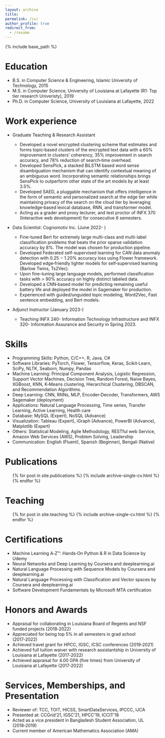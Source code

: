 ```yaml
---
layout: archive
title: 
permalink: /cv/
author_profile: true
redirect_from:
  - /resume
---
```


{% include base_path %}

Education
======
* B.S. in Computer Science & Engineering, Islamic University of Technology, 2015
* M.S. in Computer Science, University of Louisiana at Lafayette (R1: Top tier research Univeristy), 2019
* Ph.D. in Computer Science, University of Louisiana at Lafayette, 2022

Work experience
======
* Graduate Teaching & Research Assistant
	* Developed a novel encrypted clustering scheme that estimates and forms topic‑based clusters of the encrypted text data with a 60% improvement in clusters’ coherency, 35% improvement in search accuracy, and 78% reduction of search‑time overhead.
	* Developed SensPick, a stacked BiLSTM based word sense disambiguation mechanism that can identify contextual meaning of an ambiguous word. Incorporating semantic relationships brings SensPick to outperform other state of the art models by at least 3.5%.
	* Developed SAED, a pluggable mechanism that offers intelligence in the form of semantic and personalized search at the edge tier while maintaining privacy of the search on the cloud tier by leveraging knowledge‑based lexical database, RNN, and transformer model.
	* Acting as a grader and proxy lecturer, and test proctor of INFX 370 (Interactive web development) for consecutive 6 semesters.

* Data Scientist: Cognomotiv Inc. (June 2022- )
	* Fine-tuned Bert for extremely large multi-class and multi-label classification problems that beats the prior sparse validation accuracy by 8%. The model was chosen for production pipeline.
	* Developed Federated self-supervised learning for CAN data anomaly detection with 0.25 − 1.20% accuracy loss using Flower framework. Developed edge‑friendly lighter models for self‑supervised learning (Barlow Twins, Ts2Vec).
	* Upon fine-tuning large language models, performed classification tasks with > 90% accuracy on highly distinct labeled data.
	* Developed a CNN‑based model for predicting remaining useful battery life and deployed the model in Sagemaker for production.
	* Experienced with guided/unguided topic modeling, Word2Vec, Fast sentence embedding, and Bert models.  

* Adjunct Instructor (January 2023-)
	* Teaching INFX 240- Information Technology Infrastructure and INFX 320- Information Assurance and Security in Spring 2023.

Skills
======
* Programming Skills: Python, C/C++, R, Java, C#
* Software Libraries: PyTorch, Flower, Tensorflow, Keras, Scikit‑Learn, SciPy, NLTK, Seaborn, Numpy, Pandas
* Machine Learning: Principal Component Analysis, Logistic Regression, Support Vector Machines, Decision Tree, Random Forest, Naive Bayes, XGBoost, KNN, K‑Means clustering, Hierarchical Clustering, DBSCAN, and Recommendation Algorithms.
* Deep Learning: CNN, RNNs, MLP, Encoder‑Decoder, Transformers, AWS Sagemaker (deployment)
* Applications: Natural Language Processing, Time series, Transfer Learning, Active Learning, Health care
* Database: MySQL (Expert), NoSQL (Advance)
* Visualization: Tableau (Expert), iGraph (Advance), PowerBI (Advance), Matplotlib (Expert)
* Others: Statistical Modeling, Agile Methodology, RESTful web Service, Amazon Web Services (AWS), Problem Solving, Leadership
* Communication: English (Fluent), Spanish (Beginner), Bengali (Native)

Publications
======
  <ul>{% for post in site.publications %}
    {% include archive-single-cv.html %}
  {% endfor %}</ul>
  

  
Teaching
======
  <ul>{% for post in site.teaching %}
    {% include archive-single-cv.html %}
  {% endfor %}</ul>

Certifications
======
* Machine Learning A‑Z™: Hands‑On Python & R in Data Science by Udemy
* Neural Networks and Deep Learning by Coursera and deeplearning.ai
* Natural Language Processing with Sequence Models by Coursera and deeplearning.ai
* Natural Language Processing with Classification and Vector spaces by Coursera and deeplearning.ai
* Software Development Fundamentals by Microsoft MTA certification


Honors and Awards
======
* Appraisal for collaborating in Louisiana Board of Regents and NSF funded projects (2018‑2022)
* Appreciated for being top 5% in all semesters in grad school (2017‑2022)
* Achieved travel grant for HPCC, IGSC, ICSC conferences (2019‑2021)
* Achieved full tuition waiver with research assistantship in University of Louisiana at Lafayette (2017‑2022)
* Achieved appraisal for 4.00 GPA (five times) from University of Louisiana at Lafayette (2017‑2022)
  
Services, Memberships, and Presentation
======
* Reviewer of: TCC, TOIT, HICSS, SmartDataServices, IPCCC, IJCA
* Presented at: CCGrid’21, IGSC’21, HPCC’19, ICCIT’18
* Acted as a vice president in Bangladesh Student Association, UL (2018‑2019)
* Current member of American Mathematics Association (AMA)
